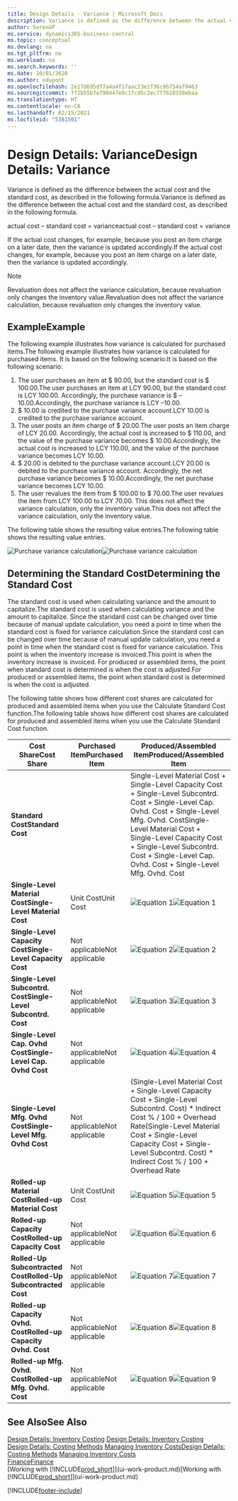 ```yaml
---
title: Design Details - Variance | Microsoft Docs
description: Variance is defined as the difference between the actual cost and the standard cost, as described in the following formula.
author: SorenGP
ms.service: dynamics365-business-central
ms.topic: conceptual
ms.devlang: na
ms.tgt_pltfrm: na
ms.workload: na
ms.search.keywords: ''
ms.date: 10/01/2020
ms.author: edupont
ms.openlocfilehash: 2e17d695df7a4a4f1faac23e1f36c8b754af9463
ms.sourcegitcommit: ff2b55b7e790447e0c1fcd5c2ec7f7610338ebaa
ms.translationtype: HT
ms.contentlocale: en-CA
ms.lasthandoff: 02/15/2021
ms.locfileid: "5381501"
---
```

# <a name="design-details-variance"></a><span data-ttu-id="a1d09-103">Design Details: Variance</span><span class="sxs-lookup"><span data-stu-id="a1d09-103">Design Details: Variance</span></span>
<span data-ttu-id="a1d09-104">Variance is defined as the difference between the actual cost and the standard cost, as described in the following formula.</span><span class="sxs-lookup"><span data-stu-id="a1d09-104">Variance is defined as the difference between the actual cost and the standard cost, as described in the following formula.</span></span>  

 <span data-ttu-id="a1d09-105">actual cost – standard cost = variance</span><span class="sxs-lookup"><span data-stu-id="a1d09-105">actual cost – standard cost = variance</span></span>  

 <span data-ttu-id="a1d09-106">If the actual cost changes, for example, because you post an item charge on a later date, then the variance is updated accordingly.</span><span class="sxs-lookup"><span data-stu-id="a1d09-106">If the actual cost changes, for example, because you post an item charge on a later date, then the variance is updated accordingly.</span></span>  

> [!NOTE]  
>  <span data-ttu-id="a1d09-107">Revaluation does not affect the variance calculation, because revaluation only changes the inventory value.</span><span class="sxs-lookup"><span data-stu-id="a1d09-107">Revaluation does not affect the variance calculation, because revaluation only changes the inventory value.</span></span>  

## <a name="example"></a><span data-ttu-id="a1d09-108">Example</span><span class="sxs-lookup"><span data-stu-id="a1d09-108">Example</span></span>  
 <span data-ttu-id="a1d09-109">The following example illustrates how variance is calculated for purchased items.</span><span class="sxs-lookup"><span data-stu-id="a1d09-109">The following example illustrates how variance is calculated for purchased items.</span></span> <span data-ttu-id="a1d09-110">It is based on the following scenario:</span><span class="sxs-lookup"><span data-stu-id="a1d09-110">It is based on the following scenario:</span></span>  

1.  <span data-ttu-id="a1d09-111">The user purchases an item at $ 90.00, but the standard cost is $ 100.00.</span><span class="sxs-lookup"><span data-stu-id="a1d09-111">The user purchases an item at LCY 90.00, but the standard cost is LCY 100.00.</span></span> <span data-ttu-id="a1d09-112">Accordingly, the purchase variance is $ –10.00.</span><span class="sxs-lookup"><span data-stu-id="a1d09-112">Accordingly, the purchase variance is LCY –10.00.</span></span>  
2.  <span data-ttu-id="a1d09-113">$ 10.00 is credited to the purchase variance account.</span><span class="sxs-lookup"><span data-stu-id="a1d09-113">LCY 10.00 is credited to the purchase variance account.</span></span>  
3.  <span data-ttu-id="a1d09-114">The user posts an item charge of $ 20.00.</span><span class="sxs-lookup"><span data-stu-id="a1d09-114">The user posts an item charge of LCY 20.00.</span></span> <span data-ttu-id="a1d09-115">Accordingly, the actual cost is increased to $ 110.00, and the value of the purchase variance becomes $ 10.00.</span><span class="sxs-lookup"><span data-stu-id="a1d09-115">Accordingly, the actual cost is increased to LCY 110.00, and the value of the purchase variance becomes LCY 10.00.</span></span>  
4.  <span data-ttu-id="a1d09-116">$ 20.00 is debited to the purchase variance account.</span><span class="sxs-lookup"><span data-stu-id="a1d09-116">LCY 20.00 is debited to the purchase variance account.</span></span> <span data-ttu-id="a1d09-117">Accordingly, the net purchase variance becomes $ 10.00.</span><span class="sxs-lookup"><span data-stu-id="a1d09-117">Accordingly, the net purchase variance becomes LCY 10.00.</span></span>  
5.  <span data-ttu-id="a1d09-118">The user revalues the item from $ 100.00 to $ 70.00.</span><span class="sxs-lookup"><span data-stu-id="a1d09-118">The user revalues the item from LCY 100.00 to LCY 70.00.</span></span> <span data-ttu-id="a1d09-119">This does not affect the variance calculation, only the inventory value.</span><span class="sxs-lookup"><span data-stu-id="a1d09-119">This does not affect the variance calculation, only the inventory value.</span></span>  

 <span data-ttu-id="a1d09-120">The following table shows the resulting value entries.</span><span class="sxs-lookup"><span data-stu-id="a1d09-120">The following table shows the resulting value entries.</span></span>  

 <span data-ttu-id="a1d09-121">![Purchase variance calculation](media/design_details_inventory_costing_11_purchase_variance.png "Purchase variance calculation")</span><span class="sxs-lookup"><span data-stu-id="a1d09-121">![Purchase variance calculation](media/design_details_inventory_costing_11_purchase_variance.png "Purchase variance calculation")</span></span>  

## <a name="determining-the-standard-cost"></a><span data-ttu-id="a1d09-122">Determining the Standard Cost</span><span class="sxs-lookup"><span data-stu-id="a1d09-122">Determining the Standard Cost</span></span>  
 <span data-ttu-id="a1d09-123">The standard cost is used when calculating variance and the amount to capitalize.</span><span class="sxs-lookup"><span data-stu-id="a1d09-123">The standard cost is used when calculating variance and the amount to capitalize.</span></span> <span data-ttu-id="a1d09-124">Since the standard cost can be changed over time because of manual update calculation, you need a point in time when the standard cost is fixed for variance calculation.</span><span class="sxs-lookup"><span data-stu-id="a1d09-124">Since the standard cost can be changed over time because of manual update calculation, you need a point in time when the standard cost is fixed for variance calculation.</span></span> <span data-ttu-id="a1d09-125">This point is when the inventory increase is invoiced.</span><span class="sxs-lookup"><span data-stu-id="a1d09-125">This point is when the inventory increase is invoiced.</span></span> <span data-ttu-id="a1d09-126">For produced or assembled items, the point when standard cost is determined is when the cost is adjusted.</span><span class="sxs-lookup"><span data-stu-id="a1d09-126">For produced or assembled items, the point when standard cost is determined is when the cost is adjusted.</span></span>  

 <span data-ttu-id="a1d09-127">The following table shows how different cost shares are calculated for produced and assembled items when you use the Calculate Standard Cost function.</span><span class="sxs-lookup"><span data-stu-id="a1d09-127">The following table shows how different cost shares are calculated for produced and assembled items when you use the Calculate Standard Cost function.</span></span>  

|<span data-ttu-id="a1d09-128">Cost Share</span><span class="sxs-lookup"><span data-stu-id="a1d09-128">Cost Share</span></span>|<span data-ttu-id="a1d09-129">Purchased Item</span><span class="sxs-lookup"><span data-stu-id="a1d09-129">Purchased Item</span></span>|<span data-ttu-id="a1d09-130">Produced/Assembled Item</span><span class="sxs-lookup"><span data-stu-id="a1d09-130">Produced/Assembled Item</span></span>|  
|----------------|--------------------|------------------------------|  
|<span data-ttu-id="a1d09-131">**Standard Cost**</span><span class="sxs-lookup"><span data-stu-id="a1d09-131">**Standard Cost**</span></span>||<span data-ttu-id="a1d09-132">Single-Level Material Cost + Single-Level Capacity Cost + Single-Level Subcontrd. Cost + Single-Level Cap. Ovhd. Cost + Single-Level Mfg. Ovhd. Cost</span><span class="sxs-lookup"><span data-stu-id="a1d09-132">Single-Level Material Cost + Single-Level Capacity Cost + Single-Level Subcontrd. Cost + Single-Level Cap. Ovhd. Cost + Single-Level Mfg. Ovhd. Cost</span></span>|  
|<span data-ttu-id="a1d09-133">**Single-Level Material Cost**</span><span class="sxs-lookup"><span data-stu-id="a1d09-133">**Single-Level Material Cost**</span></span>|<span data-ttu-id="a1d09-134">Unit Cost</span><span class="sxs-lookup"><span data-stu-id="a1d09-134">Unit Cost</span></span>|<span data-ttu-id="a1d09-135">![Equation 1](media/design_details_inventory_costing_11_equation_1.png "Equation 1")</span><span class="sxs-lookup"><span data-stu-id="a1d09-135">![Equation 1](media/design_details_inventory_costing_11_equation_1.png "Equation 1")</span></span>|  
|<span data-ttu-id="a1d09-136">**Single-Level Capacity Cost**</span><span class="sxs-lookup"><span data-stu-id="a1d09-136">**Single-Level Capacity Cost**</span></span>|<span data-ttu-id="a1d09-137">Not applicable</span><span class="sxs-lookup"><span data-stu-id="a1d09-137">Not applicable</span></span>|<span data-ttu-id="a1d09-138">![Equation 2](media/design_details_inventory_costing_11_equation_2.png "Equation 2")</span><span class="sxs-lookup"><span data-stu-id="a1d09-138">![Equation 2](media/design_details_inventory_costing_11_equation_2.png "Equation 2")</span></span>|  
|<span data-ttu-id="a1d09-139">**Single-Level Subcontrd. Cost**</span><span class="sxs-lookup"><span data-stu-id="a1d09-139">**Single-Level Subcontrd. Cost**</span></span>|<span data-ttu-id="a1d09-140">Not applicable</span><span class="sxs-lookup"><span data-stu-id="a1d09-140">Not applicable</span></span>|<span data-ttu-id="a1d09-141">![Equation 3](media/design_details_inventory_costing_11_equation_3.png "Equation 3")</span><span class="sxs-lookup"><span data-stu-id="a1d09-141">![Equation 3](media/design_details_inventory_costing_11_equation_3.png "Equation 3")</span></span>|  
|<span data-ttu-id="a1d09-142">**Single-Level Cap. Ovhd Cost**</span><span class="sxs-lookup"><span data-stu-id="a1d09-142">**Single-Level Cap. Ovhd Cost**</span></span>|<span data-ttu-id="a1d09-143">Not applicable</span><span class="sxs-lookup"><span data-stu-id="a1d09-143">Not applicable</span></span>|<span data-ttu-id="a1d09-144">![Equation 4](media/design_details_inventory_costing_11_equation_4.png "Equation 4")</span><span class="sxs-lookup"><span data-stu-id="a1d09-144">![Equation 4](media/design_details_inventory_costing_11_equation_4.png "Equation 4")</span></span>|  
|<span data-ttu-id="a1d09-145">**Single-Level Mfg. Ovhd Cost**</span><span class="sxs-lookup"><span data-stu-id="a1d09-145">**Single-Level Mfg. Ovhd Cost**</span></span>|<span data-ttu-id="a1d09-146">Not applicable</span><span class="sxs-lookup"><span data-stu-id="a1d09-146">Not applicable</span></span>|<span data-ttu-id="a1d09-147">(Single-Level Material Cost + Single-Level Capacity Cost + Single-Level Subcontrd. Cost) \* Indirect Cost % / 100 + Overhead Rate</span><span class="sxs-lookup"><span data-stu-id="a1d09-147">(Single-Level Material Cost + Single-Level Capacity Cost + Single-Level Subcontrd. Cost) \* Indirect Cost % / 100 + Overhead Rate</span></span>|  
|<span data-ttu-id="a1d09-148">**Rolled-up Material Cost**</span><span class="sxs-lookup"><span data-stu-id="a1d09-148">**Rolled-up Material Cost**</span></span>|<span data-ttu-id="a1d09-149">Unit Cost</span><span class="sxs-lookup"><span data-stu-id="a1d09-149">Unit Cost</span></span>|<span data-ttu-id="a1d09-150">![Equation 5](media/design_details_inventory_costing_11_equation_5.png "Equation 5")</span><span class="sxs-lookup"><span data-stu-id="a1d09-150">![Equation 5](media/design_details_inventory_costing_11_equation_5.png "Equation 5")</span></span>|  
|<span data-ttu-id="a1d09-151">**Rolled-up Capacity Cost**</span><span class="sxs-lookup"><span data-stu-id="a1d09-151">**Rolled-up Capacity Cost**</span></span>|<span data-ttu-id="a1d09-152">Not applicable</span><span class="sxs-lookup"><span data-stu-id="a1d09-152">Not applicable</span></span>|<span data-ttu-id="a1d09-153">![Equation 6](media/design_details_inventory_costing_11_equation_6.png "Equation 6")</span><span class="sxs-lookup"><span data-stu-id="a1d09-153">![Equation 6](media/design_details_inventory_costing_11_equation_6.png "Equation 6")</span></span>|  
|<span data-ttu-id="a1d09-154">**Rolled-Up Subcontracted Cost**</span><span class="sxs-lookup"><span data-stu-id="a1d09-154">**Rolled-Up Subcontracted Cost**</span></span>|<span data-ttu-id="a1d09-155">Not applicable</span><span class="sxs-lookup"><span data-stu-id="a1d09-155">Not applicable</span></span>|<span data-ttu-id="a1d09-156">![Equation 7](media/design_details_inventory_costing_11_equation_7.png "Equation 7")</span><span class="sxs-lookup"><span data-stu-id="a1d09-156">![Equation 7](media/design_details_inventory_costing_11_equation_7.png "Equation 7")</span></span>|  
|<span data-ttu-id="a1d09-157">**Rolled-up Capacity Ovhd. Cost**</span><span class="sxs-lookup"><span data-stu-id="a1d09-157">**Rolled-up Capacity Ovhd. Cost**</span></span>|<span data-ttu-id="a1d09-158">Not applicable</span><span class="sxs-lookup"><span data-stu-id="a1d09-158">Not applicable</span></span>|<span data-ttu-id="a1d09-159">![Equation 8](media/design_details_inventory_costing_11_equation_8.png "Equation 8")</span><span class="sxs-lookup"><span data-stu-id="a1d09-159">![Equation 8](media/design_details_inventory_costing_11_equation_8.png "Equation 8")</span></span>|  
|<span data-ttu-id="a1d09-160">**Rolled-up Mfg. Ovhd. Cost**</span><span class="sxs-lookup"><span data-stu-id="a1d09-160">**Rolled-up Mfg. Ovhd. Cost**</span></span>|<span data-ttu-id="a1d09-161">Not applicable</span><span class="sxs-lookup"><span data-stu-id="a1d09-161">Not applicable</span></span>|<span data-ttu-id="a1d09-162">![Equation 9](media/design_details_inventory_costing_11_equation_9.png "Equation 9")</span><span class="sxs-lookup"><span data-stu-id="a1d09-162">![Equation 9](media/design_details_inventory_costing_11_equation_9.png "Equation 9")</span></span>|  

## <a name="see-also"></a><span data-ttu-id="a1d09-163">See Also</span><span class="sxs-lookup"><span data-stu-id="a1d09-163">See Also</span></span>  
 <span data-ttu-id="a1d09-164">[Design Details: Inventory Costing](design-details-inventory-costing.md) </span><span class="sxs-lookup"><span data-stu-id="a1d09-164">[Design Details: Inventory Costing](design-details-inventory-costing.md) </span></span>  
 <span data-ttu-id="a1d09-165">[Design Details: Costing Methods](design-details-costing-methods.md) [Managing Inventory Costs](finance-manage-inventory-costs.md)</span><span class="sxs-lookup"><span data-stu-id="a1d09-165">[Design Details: Costing Methods](design-details-costing-methods.md) [Managing Inventory Costs](finance-manage-inventory-costs.md)</span></span>  
 [<span data-ttu-id="a1d09-166">Finance</span><span class="sxs-lookup"><span data-stu-id="a1d09-166">Finance</span></span>](finance.md)  
 <span data-ttu-id="a1d09-167">[Working with [!INCLUDE[prod_short](includes/prod_short.md)]](ui-work-product.md)</span><span class="sxs-lookup"><span data-stu-id="a1d09-167">[Working with [!INCLUDE[prod_short](includes/prod_short.md)]](ui-work-product.md)</span></span>


[!INCLUDE[footer-include](includes/footer-banner.md)]